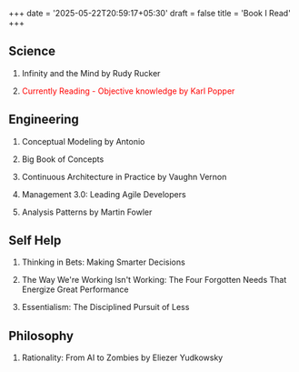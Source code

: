 +++
date = '2025-05-22T20:59:17+05:30'
draft = false
title = 'Book I Read'
+++

## Science

1. Infinity and the Mind by Rudy Rucker

2. <font color="red">Currently Reading - Objective knowledge by Karl Popper</font>

## Engineering

1. Conceptual Modeling by Antonio

2. Big Book of Concepts

3. Continuous Architecture in Practice by Vaughn Vernon

4. Management 3.0: Leading Agile Developers

5. Analysis Patterns by Martin Fowler

## Self Help

1. Thinking in Bets: Making Smarter Decisions

2. The Way We're Working Isn't Working: The Four Forgotten Needs That Energize Great Performance

3. Essentialism: The Disciplined Pursuit of Less

## Philosophy

1. Rationality: From AI to Zombies by Eliezer Yudkowsky

